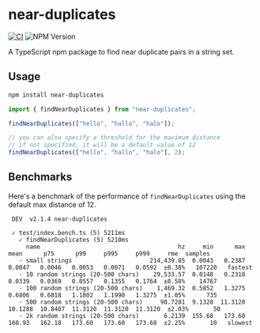 # near-duplicates

[![CI](https://github.com/jimexist/near-duplicates/actions/workflows/ci.yaml/badge.svg)](https://github.com/jimexist/near-duplicates/actions/workflows/ci.yaml)
![NPM Version](https://img.shields.io/npm/v/near-duplicates)

A TypeScript npm package to find near duplicate pairs in a string set.

## Usage

```bash
npm install near-duplicates
```

```typescript
import { findNearDuplicates } from "near-duplicates";

findNearDuplicates(["hello", "hallo", "halo"]);

// you can also specify a threshold for the maximum distance
// if not specified, it will be a default value of 12
findNearDuplicates(["hello", "hallo", "halo"], 2);
```

## Benchmarks

Here's a benchmark of the performance of `findNearDuplicates` using the default max distance of 12.

```text
 DEV  v2.1.4 near-duplicates

 ✓ test/index.bench.ts (5) 5211ms
   ✓ findNearDuplicates (5) 5210ms
     name                                       hz     min      max     mean      p75      p99     p995     p999     rme  samples
   · small strings                      214,439.85  0.0043   0.2387   0.0047   0.0046   0.0053   0.0071   0.0592  ±0.38%   107220   fastest
   · 10 random strings (20-500 chars)    29,533.57  0.0148   0.2318   0.0339   0.0369   0.0557   0.1355   0.1764  ±0.58%    14767
   · 100 random strings (20-500 chars)    1,469.32  0.5852   1.3275   0.6806   0.6818   1.1802   1.1990   1.3275  ±1.05%      735
   · 500 random strings (20-500 chars)     98.7281  9.1328  11.3120  10.1288  10.8487  11.3120  11.3120  11.3120  ±2.03%       50
   · 2k random strings (20-500 chars)       6.2139  155.68   173.60   160.93   162.18   173.60   173.60   173.60  ±2.25%       10   slowest

```
